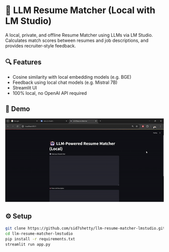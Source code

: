 # 🤖 LLM Resume Matcher (Local with LM Studio)

A local, private, and offline Resume Matcher using LLMs via LM Studio. Calculates match scores between resumes and job descriptions, and provides recruiter-style feedback.

## 🔍 Features
- Cosine similarity with local embedding models (e.g. BGE)
- Feedback using local chat models (e.g. Mistral 7B)
- Streamlit UI
- 100% local, no OpenAI API required

## 📸 Demo

![Demo](screenshot/demo.gif)


## ⚙️ Setup
```bash
git clone https://github.com/sid7shetty/llm-resume-matcher-lmstudio.git
cd llm-resume-matcher-lmstudio
pip install -r requirements.txt
streamlit run app.py
